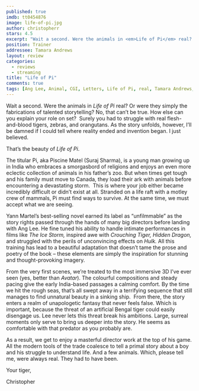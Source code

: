 ```yaml
---
published: true
imdb: tt0454876
image: life-of-pi.jpg
author: christopherr
stars: 4.5
excerpt: "Wait a second. Were the animals in <em>Life of Pi</em> real? Or were they simply the fabrications of talented storytelling? No, that can&rsquo;t be true. How else can you explain your role on set?&nbsp; Surely you had to struggle with real flesh-and-blood tigers, zebras, and orangutans. As the story unfolds, however, I&rsquo;ll be damned if I could tell where reality ended and invention began. I just believed."
position: Trainer
addressee: Tamara Andrews
layout: review
categories: 
  - reviews
  - streaming
title: "Life of Pi"
comments: true
tags: [Ang Lee, Animal, CGI, Letters, Life of Pi, real, Tamara Andrews, Tiger, Traininer, Yann Martel]
---
```

<p>Wait a second. Were the animals in <em>Life of Pi</em> real? Or were they simply the fabrications of talented storytelling? No, that can&rsquo;t be true. How else can you explain your role on set?&nbsp; Surely you had to struggle with real flesh-and-blood tigers, zebras, and orangutans. As the story unfolds, however, I&rsquo;ll be damned if I could tell where reality ended and invention began. I just believed.</p>
<p>That&rsquo;s the beauty of <em>Life of Pi</em>.</p>
<p>The titular Pi, aka Piscine Matel (Suraj Sharma), is a young man growing up in India who embraces a smorgasbord of religions and enjoys an even more eclectic collection of animals in his father&rsquo;s zoo. But when times get tough and his family must move to Canada, they load their ark with animals before encountering a devastating storm.&nbsp; This is where your job either became incredibly difficult or didn&rsquo;t exist at all. Stranded on a life raft with a motley crew of mammals, Pi must find ways to survive. At the same time, we must accept what we are seeing.</p>
<p>Yann Martel&rsquo;s best-selling novel earned its label as &ldquo;unfilmmable&rdquo; as the story rights passed through the hands of many big directors before landing with Ang Lee. He fine tuned his ability to handle intimate performances in films like <em>The Ice Storm,</em> inspired awe with <em>Crouching Tiger, Hidden Dragon,</em> and struggled with the perils of unconvincing effects on <em>Hulk. </em>All this training has lead to a beautiful adaptation that doesn&rsquo;t tame the prose and poetry of the book &ndash; these elements are simply the inspiration for stunning and thought-provoking imagery.</p>
<p>From the very first scenes, we&rsquo;re treated to the most immersive 3D I&rsquo;ve ever seen (yes, better than <em>Avatar</em>). The colourful compositions and steady pacing give the early India-based passages a calming comfort. By the time we hit the rough seas, that&rsquo;s all swept away in a terrifying sequence that still manages to find unnatural beauty in a sinking ship.&nbsp; From there, the story enters a realm of unapologetic fantasy that never feels false. Which is important, because the threat of an artificial Bengal tiger could easily disengage us. Lee never lets this threat break his ambitions. Large, surreal moments only serve to bring us deeper into the story. He seems as comfortable with that predator as you probably are.</p>
<p>As a result, we get to enjoy a masterful director work at the top of his game. All the modern tools of the trade coalesce to tell a primal story about a boy and his struggle to understand life. And a few animals. Which, please tell me, were always real. They had to have been.</p>
<p>Your tiger,</p>
<p>Christopher</p>